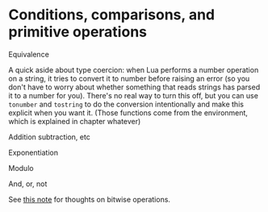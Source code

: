 # Conditions, comparisons, and primitive operations

Equivalence

A quick aside about type coercion: when Lua performs a number operation on a string, it tries to convert it to number before raising an error (so you don't have to worry about whether something that reads strings has parsed it to a number for you). There's no real way to turn this off, but you can use `tonumber` and `tostring` to do the conversion intentionally and make this explicit when you want it. (Those functions come from the environment, which is explained in chapter whatever)

Addition subtraction, etc

Exponentiation

Modulo

And, or, not

See [this note](aa5b610e-df00-4c81-952f-0c5a324e247e.md) for thoughts on bitwise operations.
